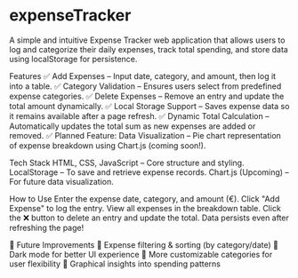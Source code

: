 # expenseTracker

A simple and intuitive Expense Tracker web application that allows users to log and categorize their daily expenses, track total spending, and store data using localStorage for persistence.

Features
✅ Add Expenses – Input date, category, and amount, then log it into a table.
✅ Category Validation – Ensures users select from predefined expense categories.
✅ Delete Expenses – Remove an entry and update the total amount dynamically.
✅ Local Storage Support – Saves expense data so it remains available after a page refresh.
✅ Dynamic Total Calculation – Automatically updates the total sum as new expenses are added or removed.
✅ Planned Feature: Data Visualization – Pie chart representation of expense breakdown using Chart.js (coming soon!).

Tech Stack
HTML, CSS, JavaScript – Core structure and styling.
LocalStorage – To save and retrieve expense records.
Chart.js (Upcoming) – For future data visualization.

How to Use
Enter the expense date, category, and amount (€).
Click "Add Expense" to log the entry.
View all expenses in the breakdown table.
Click the ❌ button to delete an entry and update the total.
Data persists even after refreshing the page!

📌 Future Improvements
🔹 Expense filtering & sorting (by category/date)
🔹 Dark mode for better UI experience
🔹 More customizable categories for user flexibility
🔹 Graphical insights into spending patterns
